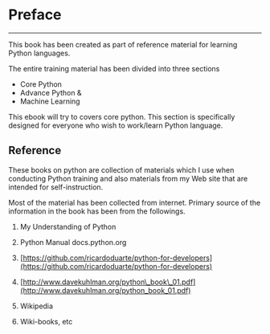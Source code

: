 
# Preface
---

This book has been created as part of reference material for learning Python languages.

The entire training material has been divided into three sections

* Core Python
* Advance Python &
* Machine Learning

This ebook will try to covers core python. This section is specifically designed for everyone who wish to work/learn Python language.

## Reference

These books on python are collection of materials which I use when conducting Python training and also materials from my Web site that are intended for self-instruction.

Most of the material has been collected from internet. Primary source of the information in the book has been from the followings.

1. My Understanding of Python

2. Python Manual docs.python.org

3. [https://github.com/ricardoduarte/python-for-developers](https://github.com/ricardoduarte/python-for-developers)

4. [http://www.davekuhlman.org/python\_book\_01.pdf](http://www.davekuhlman.org/python_book_01.pdf)

5. Wikipedia

6. Wiki-books, etc




